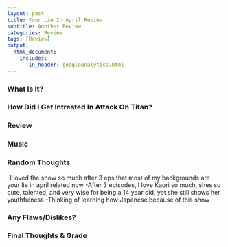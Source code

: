 ```yaml
---
layout: post
title: Your Lie In April Review 
subtitle: Another Review 
categories: Review 
tags: [Review]
output: 
  html_document:
    includes:
       in_header: googleanalytics.html 
---
```


### What Is It? 
### How Did I Get Intrested In Attack On Titan?
### Review 
### Music 
### Random Thoughts 
-I loved the show so much after 3 eps that most of my backgrounds are your lie in april related now 
-After 3 episodes, I love Kaori so much, shes so cute, talented, and very wise for being a 14 year old, yet she still shows her youthfulness
-Thinking of learning how Japanese because of this show
### Any Flaws/Dislikes?
### Final Thoughts & Grade 